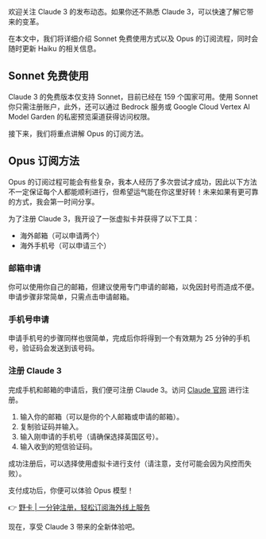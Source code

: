 欢迎关注 Claude 3 的发布动态。如果你还不熟悉 Claude 3，可以快速了解它带来的变革。

在本文中，我们将详细介绍 Sonnet 免费使用方式以及 Opus 的订阅流程，同时会随时更新 Haiku 的相关信息。

## Sonnet 免费使用

Claude 3 的免费版本仅支持 Sonnet，目前已经在 159 个国家可用。使用 Sonnet 你只需注册账户，此外，还可以通过 Bedrock 服务或 Google Cloud Vertex AI Model Garden 的私密预览渠道获得访问权限。

接下来，我们将重点讲解 Opus 的订阅方法。

## Opus 订阅方法

Opus 的订阅过程可能会有些复杂，我本人经历了多次尝试才成功，因此以下方法不一定保证每个人都能顺利进行，但希望运气能在你这里好转！未来如果有更可靠的方式，我会第一时间分享。

为了注册 Claude 3，我开设了一张虚拟卡并获得了以下工具：

- 海外邮箱（可以申请两个）
- 海外手机号（可以申请三个）

### 邮箱申请

你可以使用你自己的邮箱，但建议使用专门申请的邮箱，以免因封号而造成不便。申请步骤非常简单，只需点击申请邮箱。

### 手机号申请

申请手机号的步骤同样也很简单，完成后你将得到一个有效期为 25 分钟的手机号，验证码会发送到该号码。

### 注册 Claude 3

完成手机和邮箱的申请后，我们便可注册 Claude 3。访问 [Claude 官网](http://claude.ai) 进行注册。

1. 输入你的邮箱（可以是你的个人邮箱或申请的邮箱）。
2. 复制验证码并输入。
3. 输入刚申请的手机号（请确保选择英国区号）。
4. 输入收到的短信验证码。

成功注册后，可以选择使用虚拟卡进行支付（请注意，支付可能会因为风控而失败）。

支付成功后，你便可以体验 Opus 模型！

👉 [野卡 | 一分钟注册，轻松订阅海外线上服务](https://bit.ly/bewildcard)

现在，享受 Claude 3 带来的全新体验吧。